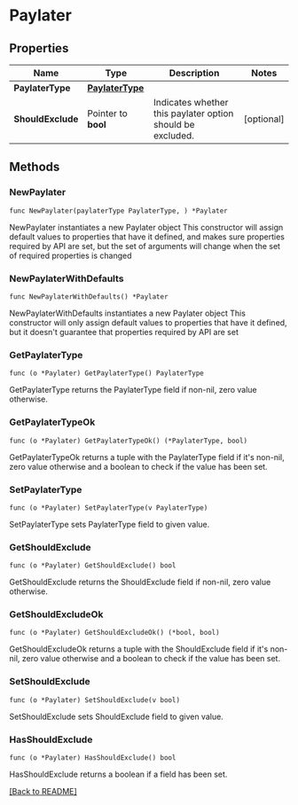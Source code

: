 # Paylater

## Properties

| Name | Type | Description | Notes |
| ------------ | ------------- | ------------- | ------------- |
| **PaylaterType** | [**PaylaterType**](PaylaterType.md) |  |  |
| **ShouldExclude** | Pointer to **bool** | Indicates whether this paylater option should be excluded. | [optional]  |

## Methods

### NewPaylater

`func NewPaylater(paylaterType PaylaterType, ) *Paylater`

NewPaylater instantiates a new Paylater object
This constructor will assign default values to properties that have it defined,
and makes sure properties required by API are set, but the set of arguments
will change when the set of required properties is changed

### NewPaylaterWithDefaults

`func NewPaylaterWithDefaults() *Paylater`

NewPaylaterWithDefaults instantiates a new Paylater object
This constructor will only assign default values to properties that have it defined,
but it doesn't guarantee that properties required by API are set

### GetPaylaterType

`func (o *Paylater) GetPaylaterType() PaylaterType`

GetPaylaterType returns the PaylaterType field if non-nil, zero value otherwise.

### GetPaylaterTypeOk

`func (o *Paylater) GetPaylaterTypeOk() (*PaylaterType, bool)`

GetPaylaterTypeOk returns a tuple with the PaylaterType field if it's non-nil, zero value otherwise
and a boolean to check if the value has been set.

### SetPaylaterType

`func (o *Paylater) SetPaylaterType(v PaylaterType)`

SetPaylaterType sets PaylaterType field to given value.


### GetShouldExclude

`func (o *Paylater) GetShouldExclude() bool`

GetShouldExclude returns the ShouldExclude field if non-nil, zero value otherwise.

### GetShouldExcludeOk

`func (o *Paylater) GetShouldExcludeOk() (*bool, bool)`

GetShouldExcludeOk returns a tuple with the ShouldExclude field if it's non-nil, zero value otherwise
and a boolean to check if the value has been set.

### SetShouldExclude

`func (o *Paylater) SetShouldExclude(v bool)`

SetShouldExclude sets ShouldExclude field to given value.

### HasShouldExclude

`func (o *Paylater) HasShouldExclude() bool`

HasShouldExclude returns a boolean if a field has been set.


[[Back to README]](../../README.md)


